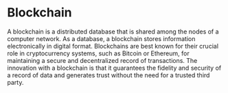 # Blockchain

A blockchain is a distributed database that is shared among the nodes of a computer network. As a database, a blockchain stores information electronically in digital format. Blockchains are best known for their crucial role in cryptocurrency systems, such as Bitcoin or Ethereum, for maintaining a secure and decentralized record of transactions. The innovation with a blockchain is that it guarantees the fidelity and security of a record of data and generates trust without the need for a trusted third party.
